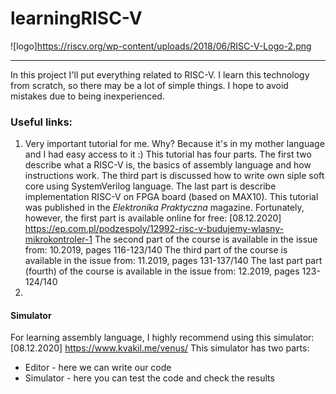 # learningRISC-V
![logo]https://riscv.org/wp-content/uploads/2018/06/RISC-V-Logo-2.png
_________________
In this project I'll put everything related to RISC-V. I learn this technology from scratch, so there may be a lot of simple things. I hope to avoid mistakes due to being inexperienced.

### Useful links:

1. Very important tutorial for me. Why? Because it's in my mother language and I had easy access to it :) This tutorial has four parts. The first two describe what a RISC-V is, the basics of assembly language and how instructions work. The third part is discussed how to write own siple soft core using SystemVerilog language. The last part is describe implementation RISC-V on FPGA board (based on MAX10). This tutorial was published in the *Elektronika Praktyczna* magazine. Fortunately, however, the first part is available online for free:
[08.12.2020] https://ep.com.pl/podzespoly/12992-risc-v-budujemy-wlasny-mikrokontroler-1
The second part of the course is available in the issue from: 10.2019, pages 116-123/140
The third part of the course is available in the issue from: 11.2019, pages 131-137/140
The last part part (fourth) of the course is available in the issue from: 12.2019, pages 123-124/140
2. 

#### Simulator
For learning assembly language, I highly recommend using this simulator: [08.12.2020] https://www.kvakil.me/venus/
This simulator has two parts:
- Editor - here we can write our code
- Simulator - here you can test the code and check the results
